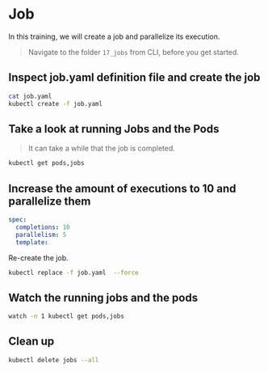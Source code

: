 # Job

In this training, we will create a job and parallelize its execution.

> Navigate to the folder `17_jobs` from CLI, before you get started.

## Inspect job.yaml definition file and create the job

```bash
cat job.yaml
kubectl create -f job.yaml
```

## Take a look at running Jobs and the Pods

> It can take a while that the job is completed.

```bash
kubectl get pods,jobs
```

## Increase the amount of executions to 10 and parallelize them

```yaml
spec:
  completions: 10
  parallelism: 5
  template:
```

Re-create the job.

```bash
kubectl replace -f job.yaml  --force
```

## Watch the running jobs and the pods

```bash
watch -n 1 kubectl get pods,jobs
```

## Clean up

```bash
kubectl delete jobs --all
```

